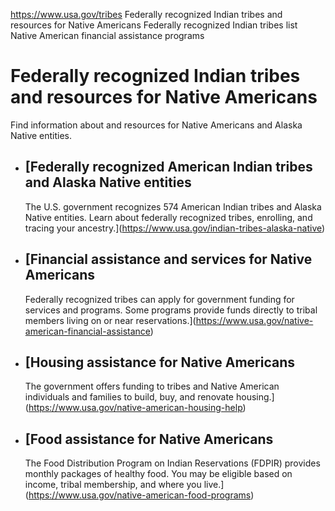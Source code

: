 

https://www.usa.gov/tribes
Federally recognized Indian tribes and resources for Native Americans
Federally recognized Indian tribes list
Native American financial assistance programs

Federally recognized Indian tribes and resources for Native Americans
=====================================================================

Find information about and resources for Native Americans and Alaska Native entities.

* [Federally recognized American Indian tribes and Alaska Native entities
  ----------------------------------------------------------------------

  The U.S. government recognizes 574 American Indian tribes and Alaska Native entities. Learn about federally recognized tribes, enrolling, and tracing your ancestry.](https://www.usa.gov/indian-tribes-alaska-native)
* [Financial assistance and services for Native Americans
  ------------------------------------------------------

  Federally recognized tribes can apply for government funding for services and programs. Some programs provide funds directly to tribal members living on or near reservations.](https://www.usa.gov/native-american-financial-assistance)
* [Housing assistance for Native Americans
  ---------------------------------------

  The government offers funding to tribes and Native American individuals and families to build, buy, and renovate housing.](https://www.usa.gov/native-american-housing-help)
* [Food assistance for Native Americans
  ------------------------------------

  The Food Distribution Program on Indian Reservations (FDPIR) provides monthly packages of healthy food. You may be eligible based on income, tribal membership, and where you live.](https://www.usa.gov/native-american-food-programs)
